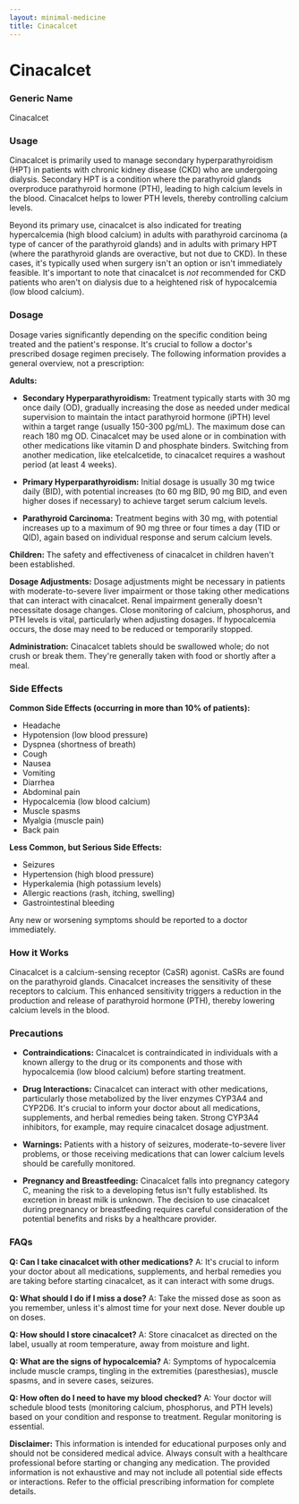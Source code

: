 ```yaml
---
layout: minimal-medicine
title: Cinacalcet
---
```


# Cinacalcet
### Generic Name
Cinacalcet

### Usage
Cinacalcet is primarily used to manage secondary hyperparathyroidism (HPT) in patients with chronic kidney disease (CKD) who are undergoing dialysis.  Secondary HPT is a condition where the parathyroid glands overproduce parathyroid hormone (PTH), leading to high calcium levels in the blood.  Cinacalcet helps to lower PTH levels, thereby controlling calcium levels.

Beyond its primary use, cinacalcet is also indicated for treating hypercalcemia (high blood calcium) in adults with parathyroid carcinoma (a type of cancer of the parathyroid glands) and in adults with primary HPT (where the parathyroid glands are overactive, but not due to CKD). In these cases, it's typically used when surgery isn't an option or isn't immediately feasible.  It's important to note that cinacalcet is *not* recommended for CKD patients who aren't on dialysis due to a heightened risk of hypocalcemia (low blood calcium).


### Dosage

Dosage varies significantly depending on the specific condition being treated and the patient's response.  It's crucial to follow a doctor's prescribed dosage regimen precisely.  The following information provides a general overview, not a prescription:

**Adults:**

* **Secondary Hyperparathyroidism:**  Treatment typically starts with 30 mg once daily (OD), gradually increasing the dose as needed under medical supervision to maintain the intact parathyroid hormone (iPTH) level within a target range (usually 150-300 pg/mL).  The maximum dose can reach 180 mg OD.  Cinacalcet may be used alone or in combination with other medications like vitamin D and phosphate binders.  Switching from another medication, like etelcalcetide, to cinacalcet requires a washout period (at least 4 weeks).

* **Primary Hyperparathyroidism:** Initial dosage is usually 30 mg twice daily (BID), with potential increases (to 60 mg BID, 90 mg BID, and even higher doses if necessary) to achieve target serum calcium levels.


* **Parathyroid Carcinoma:**  Treatment begins with 30 mg, with potential increases up to a maximum of 90 mg three or four times a day (TID or QID), again based on individual response and serum calcium levels.


**Children:** The safety and effectiveness of cinacalcet in children haven't been established.


**Dosage Adjustments:**  Dosage adjustments might be necessary in patients with moderate-to-severe liver impairment or those taking other medications that can interact with cinacalcet. Renal impairment generally doesn't necessitate dosage changes.  Close monitoring of calcium, phosphorus, and PTH levels is vital, particularly when adjusting dosages.  If hypocalcemia occurs, the dose may need to be reduced or temporarily stopped.

**Administration:** Cinacalcet tablets should be swallowed whole; do not crush or break them.  They're generally taken with food or shortly after a meal.

### Side Effects

**Common Side Effects (occurring in more than 10% of patients):**

* Headache
* Hypotension (low blood pressure)
* Dyspnea (shortness of breath)
* Cough
* Nausea
* Vomiting
* Diarrhea
* Abdominal pain
* Hypocalcemia (low blood calcium)
* Muscle spasms
* Myalgia (muscle pain)
* Back pain


**Less Common, but Serious Side Effects:**

* Seizures
* Hypertension (high blood pressure)
* Hyperkalemia (high potassium levels)
* Allergic reactions (rash, itching, swelling)
* Gastrointestinal bleeding


Any new or worsening symptoms should be reported to a doctor immediately.

### How it Works

Cinacalcet is a calcium-sensing receptor (CaSR) agonist.  CaSRs are found on the parathyroid glands.  Cinacalcet increases the sensitivity of these receptors to calcium. This enhanced sensitivity triggers a reduction in the production and release of parathyroid hormone (PTH), thereby lowering calcium levels in the blood.

### Precautions

* **Contraindications:** Cinacalcet is contraindicated in individuals with a known allergy to the drug or its components and those with hypocalcemia (low blood calcium) before starting treatment.

* **Drug Interactions:** Cinacalcet can interact with other medications, particularly those metabolized by the liver enzymes CYP3A4 and CYP2D6.  It's crucial to inform your doctor about all medications, supplements, and herbal remedies being taken.  Strong CYP3A4 inhibitors, for example, may require cinacalcet dosage adjustment.

* **Warnings:**  Patients with a history of seizures, moderate-to-severe liver problems, or those receiving medications that can lower calcium levels should be carefully monitored.

* **Pregnancy and Breastfeeding:** Cinacalcet falls into pregnancy category C, meaning the risk to a developing fetus isn't fully established.  Its excretion in breast milk is unknown. The decision to use cinacalcet during pregnancy or breastfeeding requires careful consideration of the potential benefits and risks by a healthcare provider.


### FAQs

**Q: Can I take cinacalcet with other medications?**
A:  It's crucial to inform your doctor about all medications, supplements, and herbal remedies you are taking before starting cinacalcet, as it can interact with some drugs.


**Q: What should I do if I miss a dose?**
A: Take the missed dose as soon as you remember, unless it's almost time for your next dose.  Never double up on doses.


**Q: How should I store cinacalcet?**
A: Store cinacalcet as directed on the label, usually at room temperature, away from moisture and light.


**Q: What are the signs of hypocalcemia?**
A: Symptoms of hypocalcemia include muscle cramps, tingling in the extremities (paresthesias), muscle spasms, and in severe cases, seizures.


**Q: How often do I need to have my blood checked?**
A: Your doctor will schedule blood tests (monitoring calcium, phosphorus, and PTH levels) based on your condition and response to treatment. Regular monitoring is essential.

**Disclaimer:** This information is intended for educational purposes only and should not be considered medical advice.  Always consult with a healthcare professional before starting or changing any medication.  The provided information is not exhaustive and may not include all potential side effects or interactions.  Refer to the official prescribing information for complete details.
